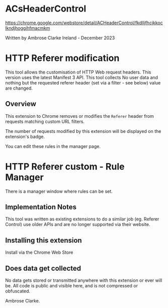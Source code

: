 # ACsHeaderControl

https://chrome.google.com/webstore/detail/ACHeaderControl/fkdlljfhcjkkoclkndjhoggihfmacmkm

Written by Ambrose Clarke
Ireland - December 2023

# HTTP Referer modification
This tool allows the customisation of HTTP Web request headers.
This version uses the latest Manifest 3 API. 
This tool collects No user data and nothing but the requested referer header (set via a filter - see below) value are changed.

## Overview

This extension to Chrome removes or modifies the `Referer` header from requests matching custom URL filters.

The number of requests modified by this extension will be displayed on the extension's badge.

You can edit these rules in the manager page.

# HTTP Referer custom - Rule Manager

There is a manager window where rules can be set.

## Implementation Notes

This tool was written as existing extensions to do a similar job (eg. Referer Control) use older APIs and are no longer supported via their website. 

## Installing this extension

Install via the Chrome Web Store

## Does data get collected
No data gets stored or transmitted anywhere with this extension or ever will be. 
All code is public and visible here, and is not compressed or obfuscated.

Ambrose Clarke.
